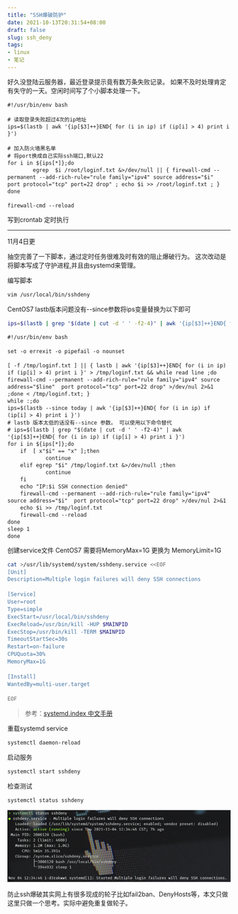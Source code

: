 ```yaml
---
title: "SSH爆破防护"
date: 2021-10-13T20:31:54+08:00
draft: false
slug: ssh_deny
tags:
- linux
- 笔记
---
```

好久没登陆云服务器，最近登录提示竟有数万条失败记录。 如果不及时处理肯定有失守的一天。空闲时间写了个小脚本处理一下。
```shell
#!/usr/bin/env bash

# 读取登录失败超过4次的ip地址
ips=$(lastb | awk '{ip[$3]++}END{ for (i in ip) if (ip[i] > 4) print i }')

# 加入防火墙黑名单
# 将port换成自己实际ssh端口,默认22
for i in ${ips[*]};do
        egrep  $i /root/loginf.txt &>/dev/null || { firewall-cmd --permanent --add-rich-rule="rule family="ipv4" source address="$i"  port protocol="tcp" port=22 drop" ; echo $i >> /root/loginf.txt ; }
done

firewall-cmd --reload
```
写到crontab 定时执行

---

11月4日更

抽空完善了一下脚本，通过定时任务很难及时有效的阻止爆破行为。
这次改动是将脚本写成了守护进程,并且由systemd来管理。

编写脚本
```bash
vim /usr/local/bin/sshdeny
```
CentOS7 lastb版本问题没有--since参数将ips变量替换为以下即可
```bash
ips=$(lastb | grep "$(date | cut -d ' ' -f2-4)" | awk '{ip[$3]++}END{ for (i in ip) if (ip[i] > 4) print i }') 
```
```shell
#!/usr/bin/env bash

set -o errexit -o pipefail -o nounset

[ -f /tmp/loginf.txt ] || { lastb | awk '{ip[$3]++}END{ for (i in ip) if (ip[i] > 4) print i }' > /tmp/loginf.txt && while read line ;do  firewall-cmd --permanent --add-rich-rule="rule family="ipv4" source address="$line"  port protocol="tcp" port=22 drop" >/dev/nul 2>&1 ;done < /tmp/loginf.txt; }
while :;do
ips=$(lastb --since today | awk '{ip[$3]++}END{ for (i in ip) if (ip[i] > 4) print i }')
# lastb 版本太低的话没有--since 参数。 可以使用以下命令替代
# ips=$(lastb | grep "$(date | cut -d ' ' -f2-4)" | awk '{ip[$3]++}END{ for (i in ip) if (ip[i] > 4) print i }')
for i in ${ips[*]};do
    if  [ x"$i" == "x" ];then
            continue
    elif egrep "$i" /tmp/loginf.txt &>/dev/null ;then
            continue
    fi
    echo "IP:$i SSH connection denied"
    firewall-cmd --permanent --add-rich-rule="rule family="ipv4" source address="$i"  port protocol="tcp" port=22 drop" >/dev/nul 2>&1
    echo $i >> /tmp/loginf.txt
    firewall-cmd --reload
done
sleep 1
done
```

创建service文件
CentOS7 需要将MemoryMax=1G 更换为 MemoryLimit=1G
```bash
cat >/usr/lib/systemd/system/sshdeny.service <<EOF
[Unit]
Description=Multiple login failures will deny SSH connections

[Service]
User=root
Type=simple
ExecStart=/usr/local/bin/sshdeny
ExecReload=/usr/bin/kill -HUP $MAINPID
ExecStop=/usr/bin/kill -TERM $MAINPID
TimeoutStartSec=30s
Restart=on-failure
CPUQuota=30%
MemoryMax=1G

[Install]
WantedBy=multi-user.target

EOF
```
> 参考：[systemd.index 中文手册](http://www.jinbuguo.com/systemd/systemd.index.html)

重载systemd service
```bash
systemctl daemon-reload
```
启动服务
```bash
systemctl start sshdeny
```
检查测试
```bash
systemctl status sshdeny
```
![](/images/sshdeny.png)

防止ssh爆破其实网上有很多现成的轮子比如fail2ban、DenyHosts等，本文只做这里只做一个思考。实际中避免重复做轮子。

